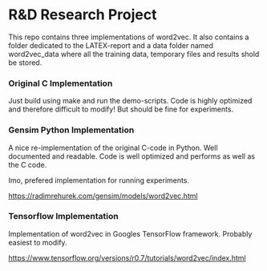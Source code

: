 # R&D Research Project

This repo contains three implementations of word2vec.
It also contains a folder dedicated to the LATEX-report and a data folder named word2vec_data where all the training data, temporary files and results shold be stored.

### Original C Implementation

Just build using make and run the demo-scripts.
Code is highly optimized and therefore difficult to modify! But should be fine for experiments.

### Gensim Python Implementation

A nice re-implementation of the original C-code in Python. Well documented and readable. Code is well optimized and performs as well as the C code.

Imo, prefered implementation for running experiments.

https://radimrehurek.com/gensim/models/word2vec.html

### Tensorflow Implementation

Implementation of word2vec in Googles TensorFlow framework. Probably easiest to modify.

https://www.tensorflow.org/versions/r0.7/tutorials/word2vec/index.html
